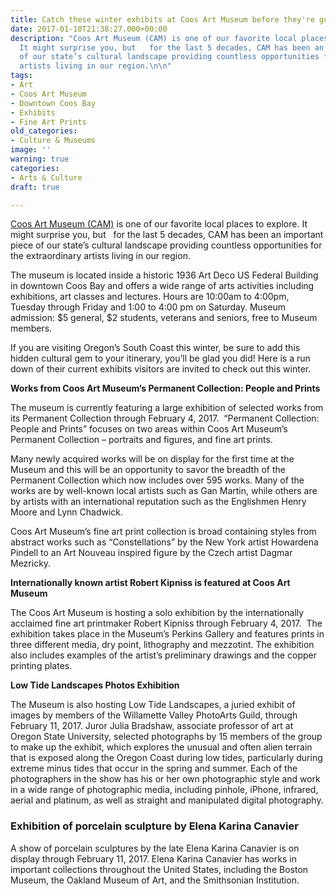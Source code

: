 ```yaml
---
title: Catch these winter exhibits at Coos Art Museum before they're gone!
date: 2017-01-10T21:38:27.000+00:00
description: "Coos Art Museum (CAM) is one of our favorite local places to explore.
  It might surprise you, but   for the last 5 decades, CAM has been an important piece
  of our state’s cultural landscape providing countless opportunities for the extraordinary
  artists living in our region.\n\n"
tags:
- Art
- Coos Art Museum
- Downtown Coos Bay
- Exhibits
- Fine Art Prints
old_categories:
- Culture & Museums
image: ''
warning: true
categories:
- Arts & Culture
draft: true

---
```

<a href="http://www.coosart.org/" target="_blank">Coos Art Museum (CAM)</a> is one of our favorite local places to explore. It might surprise you, but   for the last 5 decades, CAM has been an important piece of our state’s cultural landscape providing countless opportunities for the extraordinary artists living in our region.

The museum is located inside a historic 1936 Art Deco US Federal Building in downtown Coos Bay and offers a wide range of arts activities including exhibitions, art classes and lectures. Hours are 10:00am to 4:00pm, Tuesday through Friday and 1:00 to 4:00 pm on Saturday. Museum admission: $5 general, $2 students, veterans and seniors, free to Museum members.

If you are visiting Oregon’s South Coast this winter, be sure to add this hidden cultural gem to your itinerary, you’ll be glad you did! Here is a run down of their current exhibits visitors are invited to check out this winter.

**Works from Coos Art Museum’s Permanent Collection: People and Prints**

The museum is currently featuring a large exhibition of selected works from its Permanent Collection through February 4, 2017.  “Permanent Collection: People and Prints” focuses on two areas within Coos Art Museum’s Permanent Collection – portraits and figures, and fine art prints.

Many newly acquired works will be on display for the first time at the Museum and this will be an opportunity to savor the breadth of the Permanent Collection which now includes over 595 works. Many of the works are by well-known local artists such as Gan Martin, while others are by artists with an international reputation such as the Englishmen Henry Moore and Lynn Chadwick.

Coos Art Museum’s fine art print collection is broad containing styles from abstract works such as “Constellations” by the New York artist Howardena Pindell to an Art Nouveau inspired figure by the Czech artist Dagmar Mezricky. 

**Internationally known artist Robert Kipniss is featured at Coos Art Museum**

The Coos Art Museum is hosting a solo exhibition by the internationally acclaimed fine art printmaker Robert Kipniss through February 4, 2017.  The exhibition takes place in the Museum’s Perkins Gallery and features prints in three different media, dry point, lithography and mezzotint. The exhibition also includes examples of the artist’s preliminary drawings and the copper printing plates.

**Low Tide Landscapes Photos Exhibition**

The Museum is also hosting Low Tide Landscapes, a juried exhibit of images by members of the Willamette Valley PhotoArts Guild, through February 11, 2017. Juror Julia Bradshaw, associate professor of art at Oregon State University, selected photographs by 15 members of the group to make up the exhibit, which explores the unusual and often alien terrain that is exposed along the Oregon Coast during low tides, particularly during extreme minus tides that occur in the spring and summer. Each of the photographers in the show has his or her own photographic style and work in a wide range of photographic media, including pinhole, iPhone, infrared, aerial and platinum, as well as straight and manipulated digital photography.

### Exhibition of porcelain sculpture by Elena Karina Canavier

A show of porcelain sculptures by the late Elena Karina Canavier is on display through February 11, 2017. Elena Karina Canavier has works in important collections throughout the United States, including the Boston Museum, the Oakland Museum of Art, and the Smithsonian Institution.